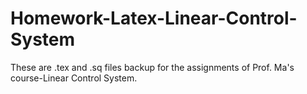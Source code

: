 # Homework-Latex-Linear-Control-System
These are .tex and .sq files backup for the assignments of Prof. Ma's course-Linear Control System.  
